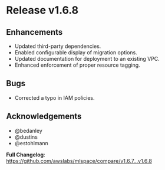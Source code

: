 # Release v1.6.8

## Enhancements
- Updated third-party dependencies.
- Enabled configurable display of migration options.
- Updated documentation for deployment to an existing VPC.
- Enhanced enforcement of proper resource tagging.

## Bugs
- Corrected a typo in IAM policies.

## Acknowledgements
* @bedanley
* @dustins
* @estohlmann

**Full Changelog**: https://github.com/awslabs/mlspace/compare/v1.6.7...v1.6.8